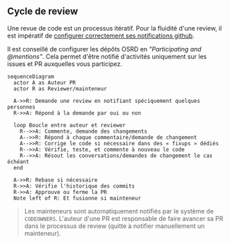 ## Cycle de review

Une revue de code est un processus itératif.
Pour la fluidité d'une review, il est impératif de [configurer correctement ses notifications github](https://docs.github.com/en/account-and-profile/managing-subscriptions-and-notifications-on-github/setting-up-notifications/configuring-notifications).

Il est conseillé de configurer les dépôts OSRD en *"Participating and @mentions"*. Cela permet d'être notifié d'activités uniquement sur les issues et PR auxquelles vous participez.

```mermaid
sequenceDiagram
  actor A as Auteur PR
  actor R as Reviewer/mainteneur

  A->>R: Demande une review en notifiant spéciquement quelques personnes
  R->>A: Répond à la demande par oui ou non

  loop Boucle entre auteur et reviewer
    R-->>A: Commente, demande des changements
    A-->>R: Répond à chaque commentaire/demande de changement
    A-->>R: Corrige le code si nécessaire dans des « fixups » dédiés
    R-->>A: Vérifie, teste, et commente à nouveau le code
    R-->>A: Résout les conversations/demandes de changement le cas échéant
  end

  A->>R: Rebase si nécessaire
  R->>A: Vérifie l'historique des commits
  R->>A: Approuve ou ferme la PR
  Note left of R: Et fusionne si mainteneur
```

> Les mainteneurs sont automatiquement notifiés par le système de `CODEOWNERS`. L'auteur d'une PR est responsable de faire avancer sa PR dans le processus de review (quitte à notifier manuellement un mainteneur).
